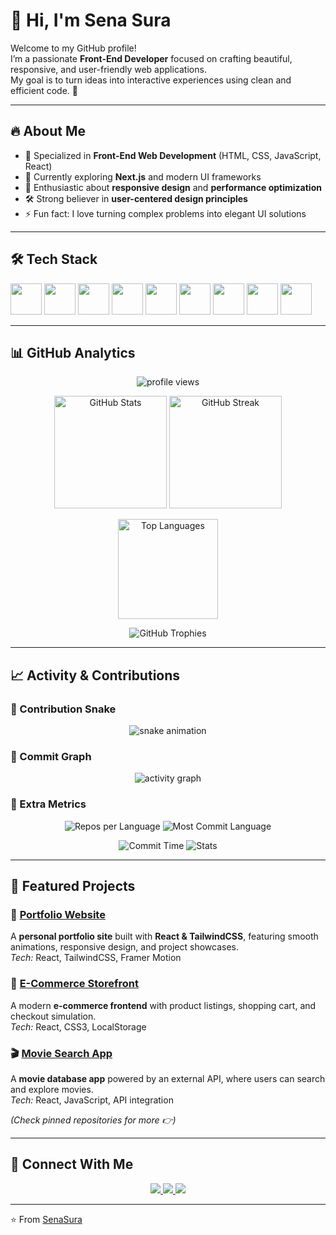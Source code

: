 # 👋 Hi, I'm Sena Sura  

Welcome to my GitHub profile!  
I’m a passionate **Front-End Developer** focused on crafting beautiful, responsive, and user-friendly web applications.  
My goal is to turn ideas into interactive experiences using clean and efficient code. 🚀  

---

## 🔥 About Me
- 🎨 Specialized in **Front-End Web Development** (HTML, CSS, JavaScript, React)  
- 🌱 Currently exploring **Next.js** and modern UI frameworks  
- 📱 Enthusiastic about **responsive design** and **performance optimization**  
- 🛠️ Strong believer in **user-centered design principles**  
- ⚡ Fun fact: I love turning complex problems into elegant UI solutions  

---

## 🛠️ Tech Stack  

<p align="left">
  <img src="https://cdn.jsdelivr.net/gh/devicons/devicon/icons/html5/html5-original.svg" width="50" height="50"/>
  <img src="https://cdn.jsdelivr.net/gh/devicons/devicon/icons/css3/css3-original.svg" width="50" height="50"/>
  <img src="https://cdn.jsdelivr.net/gh/devicons/devicon/icons/javascript/javascript-original.svg" width="50" height="50"/>
  <img src="https://cdn.jsdelivr.net/gh/devicons/devicon/icons/react/react-original.svg" width="50" height="50"/>
  <img src="https://cdn.jsdelivr.net/gh/devicons/devicon/icons/nextjs/nextjs-original.svg" width="50" height="50"/>
  <img src="https://cdn.jsdelivr.net/gh/devicons/devicon/icons/bootstrap/bootstrap-original.svg" width="50" height="50"/>
  <img src="https://cdn.jsdelivr.net/gh/devicons/devicon/icons/tailwindcss/tailwindcss-plain.svg" width="50" height="50"/>
  <img src="https://cdn.jsdelivr.net/gh/devicons/devicon/icons/git/git-original.svg" width="50" height="50"/>
  <img src="https://cdn.jsdelivr.net/gh/devicons/devicon/icons/github/github-original.svg" width="50" height="50"/>
</p>

---

## 📊 GitHub Analytics  

<p align="center">
  <img src="https://komarev.com/ghpvc/?username=SenaSura&label=Profile%20Views&color=0e75b6&style=flat" alt="profile views" />
</p>

<p align="center">
  <img src="https://github-readme-stats.vercel.app/api?username=SenaSura&show_icons=true&theme=radical" alt="GitHub Stats" height="180"/>
  <img src="https://github-readme-streak-stats.herokuapp.com/?user=SenaSura&theme=radical" alt="GitHub Streak" height="180"/>
</p>

<p align="center">
  <img src="https://github-readme-stats.vercel.app/api/top-langs/?username=SenaSura&layout=compact&theme=radical" alt="Top Languages" height="160"/>
</p>

<p align="center">
  <img src="https://github-profile-trophy.vercel.app/?username=SenaSura&theme=radical&no-frame=true&margin-w=15&margin-h=15" alt="GitHub Trophies"/>
</p>

---

## 📈 Activity & Contributions  

### 🐍 Contribution Snake
<p align="center">
  <img src="https://raw.githubusercontent.com/SenaSura/SenaSura/output/github-contribution-grid-snake.svg" alt="snake animation"/>
</p>

### 📅 Commit Graph
<p align="center">
  <img src="https://github-readme-activity-graph.vercel.app/graph?username=SenaSura&theme=react-dark" alt="activity graph"/>
</p>

### 📌 Extra Metrics
<p align="center">
  <img src="https://github-profile-summary-cards.vercel.app/api/cards/repos-per-language?username=SenaSura&theme=radical" alt="Repos per Language"/>
  <img src="https://github-profile-summary-cards.vercel.app/api/cards/most-commit-language?username=SenaSura&theme=radical" alt="Most Commit Language"/>
</p>

<p align="center">
  <img src="https://github-profile-summary-cards.vercel.app/api/cards/productive-time?username=SenaSura&theme=radical" alt="Commit Time"/>
  <img src="https://github-profile-summary-cards.vercel.app/api/cards/stats?username=SenaSura&theme=radical" alt="Stats"/>
</p>

---

## 🚀 Featured Projects  

### 🌟 [Portfolio Website](#)
A **personal portfolio site** built with **React & TailwindCSS**, featuring smooth animations, responsive design, and project showcases.  
*Tech:* React, TailwindCSS, Framer Motion  

### 🛒 [E-Commerce Storefront](#)
A modern **e-commerce frontend** with product listings, shopping cart, and checkout simulation.  
*Tech:* React, CSS3, LocalStorage  

### 🎬 [Movie Search App](#)
A **movie database app** powered by an external API, where users can search and explore movies.  
*Tech:* React, JavaScript, API integration  

*(Check pinned repositories for more 👉)*  

---

## 🤝 Connect With Me  

<p align="center">
  <a href="https://linkedin.com/in/SenaSura" target="_blank">
    <img src="https://img.shields.io/badge/-LinkedIn-0A66C2?logo=linkedin&logoColor=fff" />
  </a>
  <a href="mailto:senasura@example.com">
    <img src="https://img.shields.io/badge/-Email-D14836?logo=gmail&logoColor=fff" />
  </a>
  <a href="https://twitter.com/SenaSura" target="_blank">
    <img src="https://img.shields.io/badge/-Twitter-1DA1F2?logo=twitter&logoColor=fff" />
  </a>
</p>

---

⭐️ From [SenaSura](https://github.com/SenaSura)  
